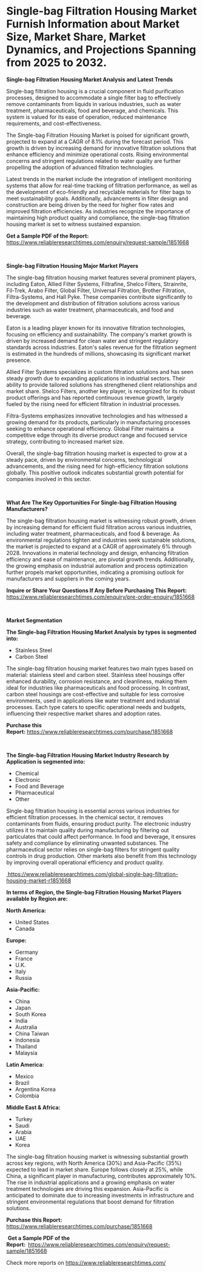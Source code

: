 <p><h1>Single-bag Filtration Housing Market Furnish Information about Market Size, Market Share, Market Dynamics, and Projections Spanning from 2025 to 2032.</h1></p><p><strong>Single-bag Filtration Housing Market Analysis and Latest Trends</strong></p>
<p><p>Single-bag filtration housing is a crucial component in fluid purification processes, designed to accommodate a single filter bag to effectively remove contaminants from liquids in various industries, such as water treatment, pharmaceuticals, food and beverage, and chemicals. This system is valued for its ease of operation, reduced maintenance requirements, and cost-effectiveness.</p><p>The Single-bag Filtration Housing Market is poised for significant growth, projected to expand at a CAGR of 8.1% during the forecast period. This growth is driven by increasing demand for innovative filtration solutions that enhance efficiency and minimize operational costs. Rising environmental concerns and stringent regulations related to water quality are further propelling the adoption of advanced filtration technologies.</p><p>Latest trends in the market include the integration of intelligent monitoring systems that allow for real-time tracking of filtration performance, as well as the development of eco-friendly and recyclable materials for filter bags to meet sustainability goals. Additionally, advancements in filter design and construction are being driven by the need for higher flow rates and improved filtration efficiencies. As industries recognize the importance of maintaining high product quality and compliance, the single-bag filtration housing market is set to witness sustained expansion.</p></p>
<p><strong>Get a Sample PDF of the Report:&nbsp;</strong> <a href="https://www.reliableresearchtimes.com/enquiry/request-sample/1851668?utm_campaign=3358&utm_medium=2&utm_source=Github&utm_content=ia&utm_term=26032025&utm_id=single-bag-filtration-housing">https://www.reliableresearchtimes.com/enquiry/request-sample/1851668</a></p>
<p>&nbsp;</p>
<p><strong>Single-bag Filtration Housing Major Market Players</strong></p>
<p><p>The single-bag filtration housing market features several prominent players, including Eaton, Allied Filter Systems, Filtrafine, Shelco Filters, Strainrite, Fil-Trek, Arabo Filter, Global Filter, Universal Filtration, Brother Filtration, Filtra-Systems, and Hall Pyke. These companies contribute significantly to the development and distribution of filtration solutions across various industries such as water treatment, pharmaceuticals, and food and beverage.</p><p>Eaton is a leading player known for its innovative filtration technologies, focusing on efficiency and sustainability. The company's market growth is driven by increased demand for clean water and stringent regulatory standards across industries. Eaton's sales revenue for the filtration segment is estimated in the hundreds of millions, showcasing its significant market presence.</p><p>Allied Filter Systems specializes in custom filtration solutions and has seen steady growth due to expanding applications in industrial sectors. Their ability to provide tailored solutions has strengthened client relationships and market share. Shelco Filters, another key player, is recognized for its robust product offerings and has reported continuous revenue growth, largely fueled by the rising need for efficient filtration in industrial processes.</p><p>Filtra-Systems emphasizes innovative technologies and has witnessed a growing demand for its products, particularly in manufacturing processes seeking to enhance operational efficiency. Global Filter maintains a competitive edge through its diverse product range and focused service strategy, contributing to increased market size.</p><p>Overall, the single-bag filtration housing market is expected to grow at a steady pace, driven by environmental concerns, technological advancements, and the rising need for high-efficiency filtration solutions globally. This positive outlook indicates substantial growth potential for companies involved in this sector.</p></p>
<p>&nbsp;</p>
<p><strong>What Are The Key Opportunities For Single-bag Filtration Housing Manufacturers?</strong></p>
<p><p>The single-bag filtration housing market is witnessing robust growth, driven by increasing demand for efficient fluid filtration across various industries, including water treatment, pharmaceuticals, and food & beverage. As environmental regulations tighten and industries seek sustainable solutions, the market is projected to expand at a CAGR of approximately 6% through 2028. Innovations in material technology and design, enhancing filtration efficiency and ease of maintenance, are pivotal growth trends. Additionally, the growing emphasis on industrial automation and process optimization further propels market opportunities, indicating a promising outlook for manufacturers and suppliers in the coming years.</p></p>
<p><strong>Inquire or Share Your Questions If Any Before Purchasing This Report:</strong> <a href="https://www.reliableresearchtimes.com/enquiry/pre-order-enquiry/1851668?utm_campaign=3358&utm_medium=2&utm_source=Github&utm_content=ia&utm_term=26032025&utm_id=single-bag-filtration-housing">https://www.reliableresearchtimes.com/enquiry/pre-order-enquiry/1851668</a></p>
<p>&nbsp;</p>
<p><strong>Market Segmentation</strong></p>
<p><strong>The Single-bag Filtration Housing Market Analysis by types is segmented into:</strong></p>
<p><ul><li>Stainless Steel</li><li>Carbon Steel</li></ul></p>
<p><p>The single-bag filtration housing market features two main types based on material: stainless steel and carbon steel. Stainless steel housings offer enhanced durability, corrosion resistance, and cleanliness, making them ideal for industries like pharmaceuticals and food processing. In contrast, carbon steel housings are cost-effective and suitable for less corrosive environments, used in applications like water treatment and industrial processes. Each type caters to specific operational needs and budgets, influencing their respective market shares and adoption rates.</p></p>
<p><strong>Purchase this Report:&nbsp;</strong><a href="https://www.reliableresearchtimes.com/purchase/1851668?utm_campaign=3358&utm_medium=2&utm_source=Github&utm_content=ia&utm_term=26032025&utm_id=single-bag-filtration-housing">https://www.reliableresearchtimes.com/purchase/1851668</a></p>
<p>&nbsp;</p>
<p><strong>The Single-bag Filtration Housing Market Industry Research by Application is segmented into:</strong></p>
<p><ul><li>Chemical</li><li>Electronic</li><li>Food and Beverage</li><li>Pharmaceutical</li><li>Other</li></ul></p>
<p><p>Single-bag filtration housing is essential across various industries for efficient filtration processes. In the chemical sector, it removes contaminants from fluids, ensuring product purity. The electronic industry utilizes it to maintain quality during manufacturing by filtering out particulates that could affect performance. In food and beverage, it ensures safety and compliance by eliminating unwanted substances. The pharmaceutical sector relies on single-bag filters for stringent quality controls in drug production. Other markets also benefit from this technology by improving overall operational efficiency and product quality.</p></p>
<p><a href="https://www.reliableresearchtimes.com/global-single-bag-filtration-housing-market-r1851668?utm_campaign=3358&utm_medium=2&utm_source=Github&utm_content=ia&utm_term=26032025&utm_id=single-bag-filtration-housing">&nbsp;https://www.reliableresearchtimes.com/global-single-bag-filtration-housing-market-r1851668</a></p>
<p><strong>In terms of Region, the Single-bag Filtration Housing Market Players available by Region are:</strong></p>
<p>
    <p> <strong> North America: </strong>
        <ul>
            <li>United States</li>
            <li>Canada</li>
        </ul>
        </p> 
    <p> <strong> Europe: </strong>
        <ul>
            <li>Germany</li>
            <li>France</li>
            <li>U.K.</li>
            <li>Italy</li>
            <li>Russia</li>
        </ul>
        </p> 
    <p> <strong> Asia-Pacific: </strong>
        <ul>
            <li>China</li>
            <li>Japan</li>
            <li>South Korea</li>
            <li>India</li>
            <li>Australia</li>
            <li>China Taiwan</li>
            <li>Indonesia</li>
            <li>Thailand</li>
            <li>Malaysia</li>
        </ul>
        </p> 
    <p> <strong> Latin America: </strong>
        <ul>
            <li>Mexico</li>
            <li>Brazil</li>
            <li>Argentina Korea</li>
            <li>Colombia</li>
        </ul>
        </p> 
    <p> <strong> Middle East & Africa: </strong>
        <ul>
            <li>Turkey</li>
            <li>Saudi</li>
            <li>Arabia</li>
            <li>UAE</li>
            <li>Korea</li>
        </ul>
    </p>
    </p>
<p><p>The single-bag filtration housing market is witnessing substantial growth across key regions, with North America (30%) and Asia-Pacific (35%) expected to lead in market share. Europe follows closely at 25%, while China, a significant player in manufacturing, contributes approximately 10%. The rise in industrial applications and a growing emphasis on water treatment technologies are driving this expansion. Asia-Pacific is anticipated to dominate due to increasing investments in infrastructure and stringent environmental regulations that boost demand for filtration solutions.</p></p>
<p><strong>Purchase this Report: </strong><a href="https://www.reliableresearchtimes.com/purchase/1851668?utm_campaign=3358&utm_medium=2&utm_source=Github&utm_content=ia&utm_term=26032025&utm_id=single-bag-filtration-housing">https://www.reliableresearchtimes.com/purchase/1851668</a></p>
<p>&nbsp;<strong>Get a Sample PDF of the Report:&nbsp;&nbsp;</strong><a href="https://www.reliableresearchtimes.com/enquiry/request-sample/1851668?utm_campaign=3358&utm_medium=2&utm_source=Github&utm_content=ia&utm_term=26032025&utm_id=single-bag-filtration-housing">https://www.reliableresearchtimes.com/enquiry/request-sample/1851668</a></p>
<p><strong></strong></p>
<p>Check more reports on <a href="https://www.reliableresearchtimes.com/?utm_campaign=3358&utm_medium=2&utm_source=Github&utm_content=ia&utm_term=26032025&utm_id=single-bag-filtration-housing">https://www.reliableresearchtimes.com/</a></p>